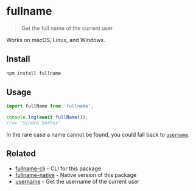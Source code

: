 # fullname

> Get the full name of the current user

Works on macOS, Linux, and Windows.

## Install

```sh
npm install fullname
```

## Usage

```js
import fullName from 'fullname';

console.log(await fullName());
//=> 'Sindre Sorhus'
```

In the rare case a name cannot be found, you could fall back to [`username`](https://github.com/sindresorhus/username).

## Related

- [fullname-cli](https://github.com/sindresorhus/fullname-cli) - CLI for this package
- [fullname-native](https://github.com/sindresorhus/fullname-native) - Native version of this package
- [username](https://github.com/sindresorhus/username) - Get the username of the current user
